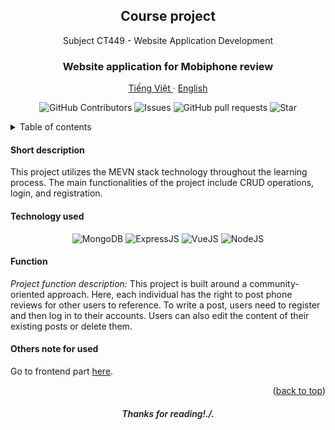 <a id="readme-top"></a>
<div align="center">
  <h2 align="center">Course project</h2>

  <p align="center">
    Subject CT449 - Website Application Development
  </p>
  <h3 align="center">
    Website application for Mobiphone review
  </h3>
  <p align="center">
    <a href="/readme.md">Tiếng Việt </a>
    ·
    <a href="/docs/readme_en.md">English</a>
  </p>
  <p align="center">
    <img alt="GitHub Contributors" src="https://img.shields.io/github/contributors/cqminh/CTU_proj_CT449_phone-review-backend" />
    <img alt="Issues" src="https://img.shields.io/github/issues/cqminh/CTU_proj_CT449_phone-review-backend?color=0088ff" />
    <img alt="GitHub pull requests" src="https://img.shields.io/github/issues-pr/cqminh/CTU_proj_CT449_phone-review-backend" />
    <img alt="Star" src="https://img.shields.io/github/stars/cqminh/CTU_proj_CT449_phone-review-backend" />
  </p>
</div>

<details>
  <summary>Table of contents</summary>
  <ol>
    <li><a href="#short-description">Short description</a></li>
    <li><a href="#technology-used">Technology used</a></li>
    <li>
      <a href="#function">Function</a>
    </li>
    <li><a href="#others-note-for-used">Others note for used</a></li>
  </ol>
</details>

#### Short description
This project utilizes the MEVN stack technology throughout the learning process. The main functionalities of the project include CRUD operations, login, and registration.

#### Technology used
<div align="center">
  <p align="center">
    <img alt="MongoDB" src="https://img.shields.io/badge/MongoDB-55AD47?logo=mongodb&logoColor=white" />
    <img alt="ExpressJS" src="https://img.shields.io/badge/ExpressJS-FFFFFF?logo=express&logoColor=black" />
    <img alt="VueJS" src="https://img.shields.io/badge/VueJS-47BA87?logo=vuedotjs&logoColor=white" />
    <img alt="NodeJS" src="https://img.shields.io/badge/NodeJS-6DA268?logo=nodedotjs&logoColor=white" />
  </p>
</div>

#### Function
*Project function description:*
This project is built around a community-oriented approach. Here, each individual has the right to post phone reviews for other users to reference. To write a post, users need to register and then log in to their accounts. Users can also edit the content of their existing posts or delete them.

#### Others note for used
Go to frontend part [here](https://github.com/cqminh/CTU_proj_CT449_phone-review-frontend.git).

<p align="right">(<a href="#readme-top">back to top</a>)</p>

<h6 align="center" style="font-weight: 600;">Thanks for reading!./.</h6>